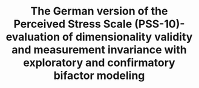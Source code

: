 --- 
abstract: '' 
authors: 
 - D Reis
 -  D Lehr
 -  E Heber
 -  admin
doi: '' 
featured: false 
publication: '*Assessment*, 79' 
publication_short: '' 
publishDate: '2019-01-01' 
title: 'The German version of the Perceived Stress Scale (PSS-10)- evaluation of dimensionality  validity  and measurement invariance with exploratory and confirmatory bifactor modeling' 
url_code: '' 
url_dataset: '' 
url_pdf: '' 
url_poster: '' 
url_project: '' 
url_slides: '' 
url_source: '' 
url_video: '' 
---
